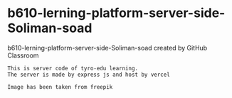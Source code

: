 # b610-lerning-platform-server-side-Soliman-soad
b610-lerning-platform-server-side-Soliman-soad created by GitHub Classroom

```````````````````````````````````````````
This is server code of tyro-edu learning.
The server is made by express js and host by vercel
```````````````````````````````````````````````````


```````````````````````````````````````````````
Image has been taken from freepik 
`````````````````````````````````````````````````

